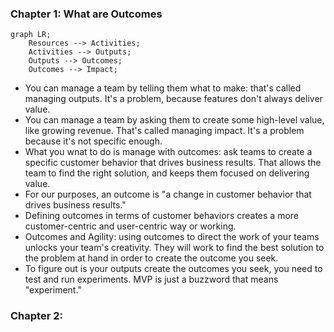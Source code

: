 

### Chapter 1: What are Outcomes

```mermaid
graph LR;
	Resources --> Activities;
	Activities --> Outputs;
	Outputs --> Outcomes;
	Outcomes --> Impact;
```

* You can manage a team by telling them what to make: that's called managing outputs. It's a problem, because features don't always deliver value.
* You can manage a team by asking them to create some high-level value, like growing revenue. That's called managing impact. It's a problem because it's not specific enough.
* What you wnat to do is manage with outcomes: ask teams to create a specific customer behavior that drives business results. That allows the team to find the right solution, and keeps them focused on delivering value. 
* For our purposes, an outcome is "a change in customer behavior that drives business results."
* Defining outcomes in terms of customer behaviors creates a more customer-centric and user-centric way or working.
* Outcomes and Agility: using outcomes to direct the work of your teams unlocks your team's creativity. They will work to find the best solution to the problem at hand in order to create the outcome you seek.
* To figure out is your outputs create the outcomes you seek, you need to test and run experiments. MVP is just a buzzword that means "experiment."


### Chapter 2: 



